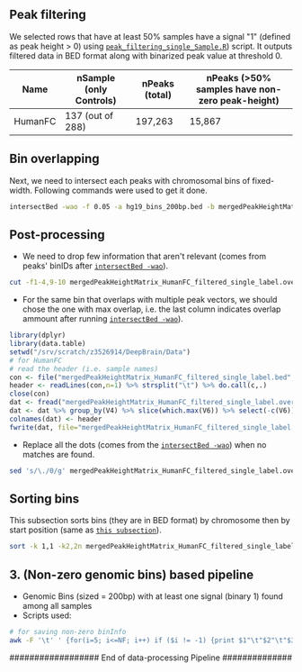 ## Peak filtering
We selected rows that have at least 50% samples have a signal "1" (defined as peak height > 0) using [```peak_filtering_single_Sample.R```](https://github.com/Akmazad/deepPsych/blob/master/Data%20Processing/Psychencode_June2019/Single%20Label-based%20exp/peak_filtering_single_Sample.R)) script. It outputs filtered data in BED format along with binarized peak value at threshold 0.

|Name|nSample (only Controls)|nPeaks (total)| nPeaks (>50% samples have non-zero peak-height) |
|---|---|---|---|
|HumanFC|137 (out of 288)|197,263|15,867|

## Bin overlapping
Next, we need to intersect each peaks with chromosomal bins of fixed-width. Following commands were used to get it done.

```sh
intersectBed -wao -f 0.05 -a hg19_bins_200bp.bed -b mergedPeakHeightMatrix_HumanFC_filtered_single_label.bed > mergedPeakHeightMatrix_HumanFC_filtered_single_label.overlaps.bed
```

## Post-processing
- We need to drop few information that aren't relevant (comes from peaks' binIDs after [```intersectBed -wao```](https://bedtools.readthedocs.io/en/latest/content/tools/intersect.html)).
```sh
cut -f1-4,9-10 mergedPeakHeightMatrix_HumanFC_filtered_single_label.overlaps.bed > mergedPeakHeightMatrix_HumanFC_filtered_single_label.overlaps.dropped.bed
```

- For the same bin that overlaps with multiple peak vectors, we should chose the one with max overlap, i.e. the last column indicates overlap ammount after running [```intersectBed -wao```](https://bedtools.readthedocs.io/en/latest/content/tools/intersect.html)).

```r
library(dplyr)
library(data.table)
setwd("/srv/scratch/z3526914/DeepBrain/Data")
# for HumanFC
# read the header (i.e. sample names)
con <- file("mergedPeakHeightMatrix_HumanFC_filtered_single_label.bed","r")
header <- readLines(con,n=1) %>% strsplit("\t") %>% do.call(c,.)
close(con)
dat <- fread("mergedPeakHeightMatrix_HumanFC_filtered_single_label.overlaps.dropped.bed", sep="\t", header=F)
dat <- dat %>% group_by(V4) %>% slice(which.max(V6)) %>% select(-c(V6))
colnames(dat) <- header
fwrite(dat, file="mergedPeakHeightMatrix_HumanFC_filtered_single_label.overlaps.dropped.filtered.bed", sep="\t")

```

- Replace all the dots (comes from the [```intersectBed -wao```](https://bedtools.readthedocs.io/en/latest/content/tools/intersect.html)) when no matches are found.
```sh
sed 's/\./0/g' mergedPeakHeightMatrix_HumanFC_filtered_single_label.overlaps.dropped.filtered.bed > mergedPeakHeightMatrix_HumanFC_filtered_single_label.overlaps.dropped.fixed.filtered.bed
```

## Sorting bins
This subsection sorts bins (they are in BED format) by chromosome then by start position (same as [```this subsection```](https://github.com/Akmazad/deepBrain/blob/master/Data%20Processing/README.md#28-sorting-bins)).
```sh
sort -k 1,1 -k2,2n mergedPeakHeightMatrix_HumanFC_filtered_single_label.overlaps.dropped.fixed.filtered.bed > mergedPeakHeightMatrix_HumanFC_filtered_single_label.overlaps.dropped.fixed.filtered.sorted.bed
```

## 3. (Non-zero genomic bins) based pipeline
- Genomic Bins (sized = 200bp) with at least one signal (binary 1) found among all samples
- Scripts used:
```sh
# for saving non-zero binInfo
awk -F '\t' ' {for(i=5; i<=NF; i++) if ($i != -1) {print $1"\t"$2"\t"$3"\t"$4"\t"$5; break;} }' mergedPeakHeightMatrix_HumanFC_filtered_single_label.overlaps.dropped.fixed.filtered.sorted.bed > HumanFC_single_label_nonZero.binInfo.bed
```
################## End of data-processing Pipeline ##############

